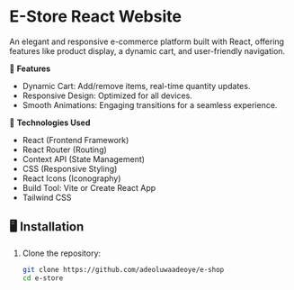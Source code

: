 # E-Store React Website
An elegant and responsive e-commerce platform built with React, offering features like product display, a dynamic cart, and user-friendly navigation.

🌟 **Features**
- Dynamic Cart: Add/remove items, real-time quantity updates.
- Responsive Design: Optimized for all devices.
- Smooth Animations: Engaging transitions for a seamless experience.

🚀 **Technologies Used**
- React (Frontend Framework)
- React Router (Routing)
- Context API (State Management)
- CSS (Responsive Styling)
- React Icons (Iconography)
- Build Tool: Vite or Create React App
- Tailwind CSS

## 🖥️ Installation
1. Clone the repository:
   ```bash
   git clone https://github.com/adeoluwaadeoye/e-shop
   cd e-store
